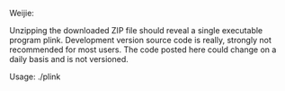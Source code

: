 Weijie:

Unzipping the downloaded ZIP file should reveal a single executable program plink. Development version source code is really, strongly not recommended for most users. The code posted here could change on a daily basis and is not versioned.

Usage: ./plink
